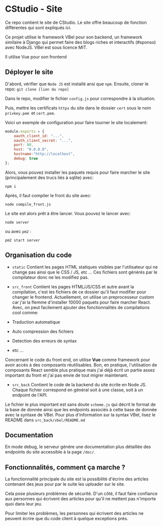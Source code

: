 # CStudio - Site

Ce repo contient le site de CStudio.
Le site offre beaucoup de fonction différentes qui sont expliqués ici.

Ce projet utilise le framework VBel pour son backend, un framework similaire à Django qui permet
faire des blogs riches et interactifs (#sponso) avec NodeJS.
VBel est sous licence MIT.

Il utilise Vue pour son frontend

## Déployer le site

D'abord, vérifier que `Node JS` est installé ansi que `npm`.
Ensuite, cloner le repo: `git clone [lien du repo]`

Dans le repo, modifier le fichier `config.js` pour correspondre à la situation.

Puis, mettre les certificats `https` du site dans le dossier `cert` sous le nom `privkey.pem `et `cert.pem`.

Voici un exemple de configuration pour faire tourner le site localement:
```js
module.exports = {
	oauth_client_id: "...",
	oauth_client_secret: "...",
	port: 80,
	host: "0.0.0.0",
	hostname:"http://localhost",
	debug: true
};
```


Alors, vous pouvez installer les paquets requis pour faire marcher le site (principalement des trucs liés à sqlite) avec:

`npm i`

Après, il faut compiler le front du site avec:

`node compile_front.js`


Le site est alors prêt à être lancer. Vous pouvez le lancer avec:

`node server`

ou avec `pm2` :

`pm2 start server`

## Organisation du code

- `static`
Contient les pages HTML statiques visibles par l'utilisateur qui ne change pas ainsi que le CSS / JS, etc ...
Ces fichiers sont générés par le compilateur donc ne les modifiez pas.

- `src_front`
Contient les pages HTML/JS/CSS et autre avant la compilation, c'est les fichiers de ce dossier qu'il faut modifier
pour changer le frontend.
Actuellement, on utilise un preprocesseur custom car j'ai la flemme d'installer 10000 paquets pour faire marcher React.
Avec, on peut facilement ajouter des fonctionnalités de compilations cool comme:

- Traduction automatique 
- Auto compression des fichiers
- Detection des erreurs de syntax
- etc ...

Concernant le code du front end, on utilise **Vue** comme framework pour avoir accès à des composants réutilisables.
Bon, en pratique, l'utilisation de composants React semble plus pratique mais j'ai déjà écrit un partie assez
important du front et j'ai pas envie de tout migrer maintenant.


- `src_back`
Contient le code de la backend du site écrite en Node JS. Chaque fichier correspond en général soit à une classe,
soit à un endpoint de l'API.

Le fichier le plus important est sans doute `scheme.js` qui décrit le format de la base de donnée ainsi que les
endpoints associés à cette base de donnée avec la syntaxe de VBel.
Pour plus d'information sur la syntax VBel, lisez le README dans `src_back/vbel/README.md`

## Documentation

En mode debug, le serveur génére une documentation plus détaillée des endpoints du site accessible à la page `/doc/`.


## Fonctionnalités, comment ça marche ?

La fonctionnalité principale du site est la possibilité d'écrire des articles contenant des jeux pour
par le suite les uploader sur le site.

Cela pose plusieurs problèmes de sécurité. D'un côté, il faut faire confiance aux personnes qui
écrivent des articles pour qu'il ne mettent pas n'importe quoi dans leur jeu.

Pour limiter les problèmes, les personnes qui écrivent des articles ne peuvent écrire que du code
client à quelque exceptions près.

